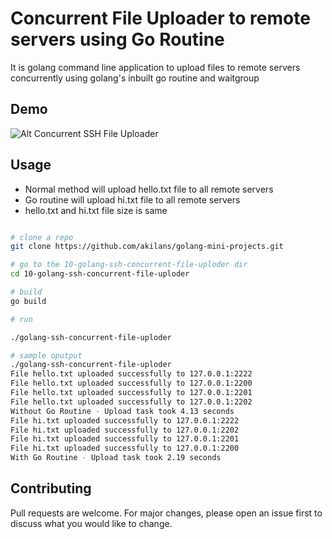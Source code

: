 # Concurrent File Uploader to remote servers using Go Routine

It is golang command line application to upload files to remote servers concurrently using golang's inbuilt go routine and waitgroup

## Demo

![Alt Concurrent SSH File Uploader](https://raw.githubusercontent.com/akilans/golang-mini-projects/main/demos/golang-ssh-concurrent-file-uploder.gif)

## Usage

- Normal method will upload hello.txt file to all remote servers
- Go routine will upload hi.txt file to all remote servers
- hello.txt and hi.txt file size is same

```bash

# clone a repo
git clone https://github.com/akilans/golang-mini-projects.git

# go to the 10-golang-ssh-concurrent-file-uploder dir
cd 10-golang-ssh-concurrent-file-uploder

# build
go build

# run

./golang-ssh-concurrent-file-uploder

# sample oputput
./golang-ssh-concurrent-file-uploder
File hello.txt uploaded successfully to 127.0.0.1:2222
File hello.txt uploaded successfully to 127.0.0.1:2200
File hello.txt uploaded successfully to 127.0.0.1:2201
File hello.txt uploaded successfully to 127.0.0.1:2202
Without Go Routine - Upload task took 4.13 seconds
File hi.txt uploaded successfully to 127.0.0.1:2222
File hi.txt uploaded successfully to 127.0.0.1:2202
File hi.txt uploaded successfully to 127.0.0.1:2201
File hi.txt uploaded successfully to 127.0.0.1:2200
With Go Routine - Upload task took 2.19 seconds
```

## Contributing

Pull requests are welcome. For major changes, please open an issue first to discuss what you would like to change.
